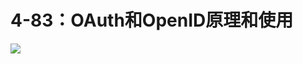 # 4-83：OAuth和OpenID原理和使用

![](https://gitlab.com/kiriha/my-public-pictures/-/raw/main/pictures/2024/06/30_21_17_16_202406302117873.png)
